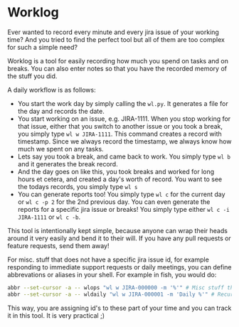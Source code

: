 # Worklog

Ever wanted to record every minute and every jira issue of your working time? And you tried to find the perfect tool but all of them are too complex for such a simple need?

Worklog is a tool for easily recording how much you spend on tasks and on breaks. You can also enter notes so that you have the recorded memory of the stuff you did.

A daily workflow is as follows:

- You start the work day by simply calling the `wl.py`. It generates a file for the day and records the date.
- You start working on an issue, e.g. JIRA-1111. When you stop working for that issue, either that you switch to another issue or you took a break, you simply type `wl w JIRA-1111`. This command creates a record with timestamp. Since we always record the timestamp, we always know how much we spent on any tasks.
- Lets say you took a break, and came back to work. You simply type `wl b` and it generates the break record.
- And the day goes on like this, you took breaks and worked for long hours et cetera, and created a day's worth of record. You want to see the todays records, you simply type `wl s`
- You can generate reports too! You simply type `wl c` for the current day or `wl c -p 2` for the 2nd previous day. You can even generate the reports for a specific jira issue or breaks! You simply type either `wl c -i JIRA-1111` or `wl c -b`.

This tool is intentionally kept simple, because anyone can wrap their heads around it very easily and bend it to their will. If you have any pull requests or feature requests, send them away!

For misc. stuff that does not have a specific jira issue id, for example responding to immediate support requests or daily meetings, you can define abbrevations or aliases in your shell. For example in fish, you would do:

```sh
abbr --set-cursor -a -- wlops "wl w JIRA-000000 -m '%'" # Misc stuff that does not have an assigned issue, like recurring operations, helping colleagues or pairing with others.
abbr --set-cursor -a -- wldaily "wl w JIRA-000001 -m 'Daily %'" # Recurring meetings etc.
```

This way, you are assigning id's to these part of your time and you can track it in this tool. It is very practical ;)
